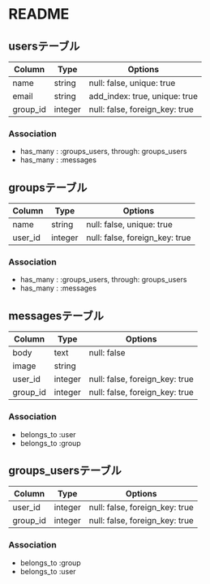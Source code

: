 # README


## usersテーブル
|Column|Type|Options|
|------|----|-------|
|name|string|null: false, unique: true|
|email|string|add_index: true, unique: true|
|group_id|integer|null: false, foreign_key: true|
### Association
- has_many : :groups_users, through: groups_users
- has_many : :messages


## groupsテーブル
|Column|Type|Options|
|------|----|-------|
|name|string|null: false, unique: true|
|user_id|integer|null: false, foreign_key: true|
### Association
- has_many : :groups_users, through: groups_users
- has_many : :messages


## messagesテーブル
|Column|Type|Options|
|------|----|-------|
|body|text|null: false|
|image|string||
|user_id|integer|null: false, foreign_key: true|
|group_id|integer|null: false, foreign_key: true|
### Association
- belongs_to :user
- belongs_to :group


## groups_usersテーブル
|Column|Type|Options|
|------|----|-------|
|user_id|integer|null: false, foreign_key: true|
|group_id|integer|null: false, foreign_key: true|
### Association
- belongs_to :group
- belongs_to :user

